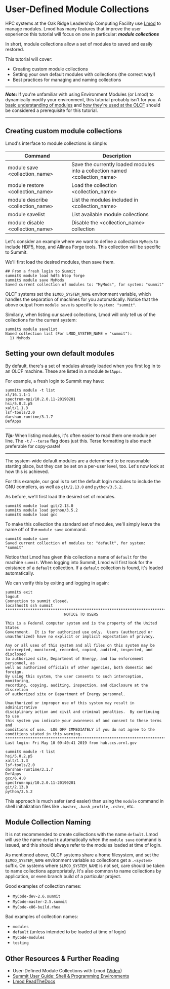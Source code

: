 # User-Defined Module Collections

HPC systems at the Oak Ridge Leadership Computing Facility use [Lmod](https://lmod.readthedocs.io/en/latest/) to manage modules. Lmod has many features that improve the user experience this tutorial will focus on one in particular: ***module collections***

In short, module collections allow a set of modules to saved and easily restored. 

This tutorial will cover:

- Creating custom module collections
- Setting your own default modules with collections (the correct way!)
- Best practices for managing and naming collections

<hr>

***Note:***
If you're unfamiliar with using Environment Modules (or Lmod) to dynamically modify your environment, this tutorial probably isn't for you. A [basic understanding of modules](https://en.wikipedia.org/wiki/Environment_Modules_(software)) and [how they're used at the OLCF](https://www.olcf.ornl.gov/for-users/system-user-guides/summit/summit-user-guide/#shell-&-programming-environments) should be considered a prerequisite for this tutorial.

<hr>

## Creating custom module collections

Lmod's interface to module collections is simple:

| Command                           | Description                                                                 |
|-----------------------------------|-----------------------------------------------------------------------------|
| module save \<collection_name>     | Save the currently loaded modules into a collection named \<collection_name> |
| module restore \<collection_name>  | Load the collection \<collection_name>                                       |
| module describe \<collection_name> | List the modules included in \<collection_name>                              |
| module savelist                   | List available module collections                                           |
| module disable \<collection_name>  | Disable the \<collection_name> collection                                    |

Let's consider an example where we want to define a collection `MyMods` to include HDF5, htop, and Allinea Forge tools. This collection will be specific to Summit.

We'll first load the desired modules, then save them.

```
## From a fresh login to Summit
summit$ module load hdf5 htop forge
summit$ module save MyMods
Saved current collection of modules to: "MyMods", for system: "summit"
```

OLCF systems set the `$LMOD_SYSTEM_NAME` environment variable, which handles the separation of machines for you automatically. Notice that the above output from `module save` is specific to `system: "summit"`.

Similarly, when listing our saved collections, Lmod will only tell us of the collections for the current system:

```
summit$ module savelist
Named collection list (For LMOD_SYSTEM_NAME = "summit"):
  1) MyMods
```


## Setting your own default modules
By default, there's a set of modules already loaded when you first log in to an OLCF machine. These are listed in a module `DefApps`. 

For example, a fresh login to Summit may have:

```
summit$ module -t list
xl/16.1.1-1
spectrum-mpi/10.2.0.11-20190201
hsi/5.0.2.p5
xalt/1.1.3
lsf-tools/2.0
darshan-runtime/3.1.7
DefApps

```

<hr>

***Tip:***
When listing modules, it's often easier to read them one module per line. The `-t` / `--terse` flag does just this. Terse formatting is also much preferable for copy-paste!

<hr>

The system-wide default modules are a determined to be reasonable starting place, but they can be set on a per-user level, too. Let's now look at how this is achieved. 

For this example, our goal is to set the default login modules to include the GNU compilers, as well as `git/2.13.0` and `python/3.5.2`.

As before, we'll first load the desired set of modules.

```
summit$ module load git/2.13.0
summit$ module load python/3.5.2
summit$ module load gcc
```

To make this collection the standard set of modules, we'll simply leave the name off of the `module save` command.

```
summit$ module save
Saved current collection of modules to: "default", for system: "summit"
```

Notice that Lmod has given this collection a name of `default` for the machine `summit`. When logging into Summit, Lmod will first look for the existance of a `default` collection. If a `default` collection is found, it's loaded automatically. 

We can verify this by exiting and logging in again:

```
summit$ exit
logout
Connection to summit closed.
localhost$ ssh summit
****************************************************************************
                          NOTICE TO USERS

This is a Federal computer system and is the property of the United States
Government.  It is for authorized use only.  Users (authorized or
unauthorized) have no explicit or implicit expectation of privacy.

Any or all uses of this system and all files on this system may be
intercepted, monitored, recorded, copied, audited, inspected, and disclosed
to authorized site, Department of Energy, and law enforcement personnel, as
well as authorized officials of other agencies, both domestic and foreign.
By using this system, the user consents to such interception, monitoring,
recording, copying, auditing, inspection, and disclosure at the discretion
of authorized site or Department of Energy personnel.

Unauthorized or improper use of this system may result in administrative
disciplinary action and civil and criminal penalties.  By continuing to use
this system you indicate your awareness of and consent to these terms and
conditions of use.  LOG OFF IMMEDIATELY if you do not agree to the
conditions stated in this warning.
****************************************************************************
Last login: Fri May 10 09:40:41 2019 from hub.ccs.ornl.gov

summit$ module -t list
hsi/5.0.2.p5
xalt/1.1.3
lsf-tools/2.0
darshan-runtime/3.1.7
DefApps
gcc/6.4.0
spectrum-mpi/10.2.0.11-20190201
git/2.13.0
python/3.5.2
```

This approach is much safer (and easier) than using the `module` command in shell initialization files like `.bashrc`, `.bash_profile`, `.cshrc`, etc. 

## Module Collection Naming
It is not recommended to create collections with the name `default`. Lmod will use the name `default` automatically when the `module save` command is issued, and this should always refer to the modules loaded at time of login. 

As mentioned above, OLCF systems share a home filesystem, and set the `$LMOD_SYSTEM_NAME` environment variable so collections get a `.<system>` suffix. On systems where `$LMOD_SYSTEM_NAME` is not set, care should be taken to name collections appropriately. It's also common to name collections by application, or even branch build of a particular project. 

Good examples of collection names:

- `MyCode-dev-2.6.summit`
- `MyCode-master-2.5.summit`
- `MyCode-x86-build.rhea`

Bad examples of collection names:

- `modules`
- `default` (unless intended to be loaded at time of login)
- `MyCode-modules`
- `testing`


## Other Resources & Further Reading
- User-Defined Module Collections with Lmod ([Video](https://vimeo.com/293582400))
- [Summit User Guide: Shell & Programming Environments](https://www.olcf.ornl.gov/for-users/system-user-guides/summit/summit-user-guide/#shell-&-programming-environments)
- [Lmod ReadTheDocs](https://lmod.readthedocs.io/en/latest/)

